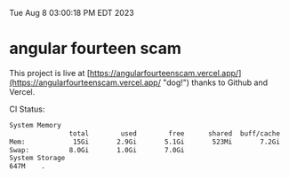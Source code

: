 Tue Aug  8 03:00:18 PM EDT 2023

# angular fourteen scam


This project is live at [https://angularfourteenscam.vercel.app/](https://angularfourteenscam.vercel.app/ "dog!") thanks to Github and Vercel.

CI Status: 

```bash
System Memory
               total        used        free      shared  buff/cache   available
Mem:            15Gi       2.9Gi       5.1Gi       523Mi       7.2Gi        11Gi
Swap:          8.0Gi       1.0Gi       7.0Gi
System Storage
647M	.
